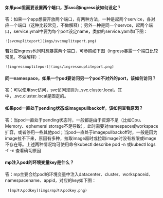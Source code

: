 ####  如果pod里面要设置两个端口，那svc和ingress该如何设定？

答：如果一个app想要开放两个端口，有两种方法，一种是起两个service，各对应一个端口（这种比较常见，不做解释）；另外一种是同一个servce，起两个端口，service.ymal中要为每个port设定name，类似的service.yaml如下图：

    ![svcmupliteport](imgs/svcmupliteport.png)
    
   若对应ingress也同时想暴露两个端口，可参照如下图（ingress暴露一个端口比较常见，不做解释）：
   
    ![ingressmupliteport](imgs/ingressmupliteport.png)
    
#### 同一namespace，如果一个pod要访问另一个pod不对外的port，该如何访问？

答：可以使用svc访问，svc访问规则为<servicename>.<namespace-name>.svc.cluster.local。其中，.svc.cluster.local是固定的。

#### 如果pod一直处于pending状态或imagepullbackoff，该如何查看原因？

答：当pod一直处于pending状态时，一般都是由于资源不足（比如Cpu、Memory、ephemeral storage不足导致），此时需要对namespace或workspace扩容，或者停用一些其他pod；当pod一直处于imagepullbackoff时，一般是因为image拉不下来，原因有多种，拉取image超时或拉取image时没有权限或image不存在等。上述两种情况均可使用命令kubectl describe pod <pod name> -n <namespace>或kubectl logs -f <podname> -n <namespace>查看确切原因

#### mp注入pod的环境变量key是什么？

答：mp主要会给pod的环境变量中注入datacenter、cluster、workspaceid、namespacename、appid，对应的key如下图：

     ![mp注入podkey](imgs/mp注入podkey.png)
